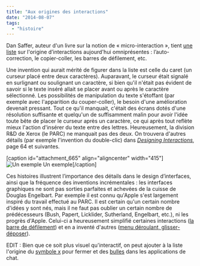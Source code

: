 ```yaml
---
title: "Aux origines des interactions"
date: "2014-08-07"
tags: 
  - "histoire"
---
```


Dan Saffer, auteur d'un livre sur la notion de « micro-interaction », tient [une liste](http://microinteractions.com/the-origins-of-famous-microinteractions/) sur l'origine d’interactions aujourd'hui omniprésentes : l’auto-correction, le copier-coller, les barres de défilement, etc.

Une invention qui aurait mérité de figurer dans la liste est celle du caret (un curseur placé entre deux caractères). Auparavant, le curseur était signalé en surlignant ou soulignant un caractère, si bien qu'il n'était pas évident de savoir si le texte inséré allait se placer avant ou après le caractère sélectionné. Les possibilités de manipulation du texte s'étoffant (par exemple avec l'apparition du couper-coller), le besoin d'une amélioration devenait pressant. Tout ce qu'il manquait, c'était des écrans dotés d'une résolution suffisante et quelqu'un de suffisamment malin pour avoir l'idée toute bête de placer le curseur après un caractère, ce qui après tout reflète mieux l'action d'insérer du texte entre des lettres. Heureusement, la division R&D de Xerox (le PARC) ne manquait pas des deux. On trouvera d'autres détails (par exemple l'invention du double-clic) dans [_Designing Interactions_](http://www.designinginteractions.com/), page 64 et suivantes.

\[caption id="attachment\_665" align="aligncenter" width="415"\]![Un exemple](images/bash.png) Un exemple\[/caption\]

Ces histoires illustrent l’importance des détails dans le design d’interfaces, ainsi que la fréquence des inventions incrémentales : les interfaces graphiques ne sont pas sorties parfaites et achevées de la cuisse de Douglas Engelbart. Par exemple il est connu qu'Apple s'est largement inspiré du travail effectué au PARC. Il est certain qu'un certain nombre d'idées y sont nés, mais il ne faut pas oublier un certain nombre de prédécesseurs (Bush, Papert, Licklider, Sutherland, Engelbart, etc.), ni les progrès d'Apple. Celui-ci a heureusement simplifié certaines interactions ([la barre de défilement](https://wormsandviruses.com/2014/07/its-windowful-life/)) et en a inventé d'autres ([menu déroulant, glisser-déposer](http://www.folklore.org/StoryView.py?project=Macintosh&story=On_Xerox,_Apple_and_Progress.txt)).

EDIT : Bien que ce soit plus visuel qu'interactif, on peut ajouter à la liste l'origine du [symbole x](https://medium.com/solve-for-x/x-to-close-417936dfc0dc) pour fermer et des [bulles](http://jens.mooseyard.com/2008/03/18/The-Origin-Of-The-iChat-UI/) dans les applications de chat.
